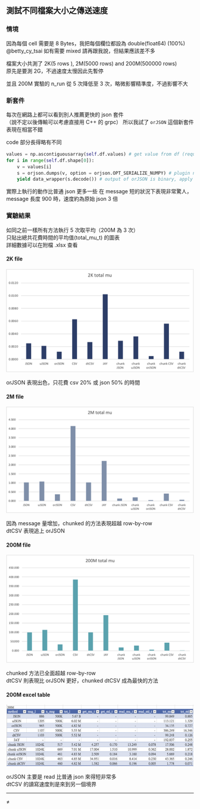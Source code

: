 ## 測試不同檔案大小之傳送速度

### 情境

因為每個 cell 需要是 8 Bytes，我把每個欄位都設為 double(float64) (100%)  
@betty_cy_tsai 如有需要 mixed 請再跟我說，但結果應該差不多  

檔案大小共測了 2K(5 rows ), 2M(5000 rows) and 200M(500000 rows)  
原先是要測 2G，不過速度太慢因此先暫停

並且 200M 實驗的 n_run 從 5 次降低至 3 次，略微影響精準度，不過影響不大

### 新套件

每次在網路上都可以看到別人推薦更快的 json 套件  
（說不定以後傳輸可以考慮直接用 C++ 的 grpc） 
所以我試了 `orJSON` 這個新套件 [](https://github.com/ijl/orjson)  
表現在相當不錯

code 部分長得略有不同
```python
values = np.ascontiguousarray(self.df.values) # get value from df (require contiguous array)
for i in range(self.df.shape[0]):
    v = values[i] 
    s = orjson.dumps(v, option = orjson.OPT_SERIALIZE_NUMPY) # plugin numpy serialization to orjson
    yield data_wrapper(s.decode()) # output of orJSON is binary, apply .decode() to string
```

實際上執行的動作比普通 json 更多一些
在 message 短的狀況下表現非常驚人，message 長度 900 時，速度約為原始 json 3 倍


### 實驗結果

如同之前一樣所有方法執行 5 次取平均（200M 為 3 次）  
只貼出總共花費時間的平均值(total_mu_t) 的圖表  
詳細數據可以在附檔 .xlsx 查看  

#### 2K file

![image](plots/2K.png)

orJSON 表現出色，只花費 csv 20% 或 json 50% 的時間

#### 2M file

![image](plots/2M.png)

因為 message 量增加，chunked 的方法表現超越 row-by-row  
dtCSV 表現追上 orJSON


#### 200M file

![image](plots/200M.png)

chunked 方法已全面超越 row-by-row  
dtCSV 則表現比 orJSON 更好，chunked dtCSV 成為最快的方法  

#### 200M excel table

![image](plots/200M_table.png)

orJSON 主要是 read 比普通 json 來得短非常多  
dtCSV 的讀寫速度則是來到另一個境界


----------------------------------------------------------------

≠
